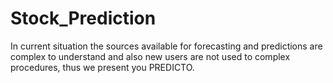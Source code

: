 # Stock_Prediction

In current situation the sources available for forecasting and predictions are complex to understand and also
new users are not used to complex procedures, thus we present you PREDICTO.
